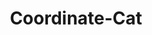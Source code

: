 ---
title: Coordinate-Cat
github: https://github.com/Coordinate-Cat
mode: dark
transition: 1.8s
score: 92.6
archetype:
- Stats and Metrics
- Anime
---
